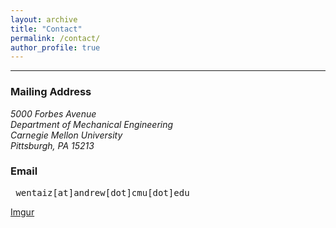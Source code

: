```yaml
---
layout: archive
title: "Contact"
permalink: /contact/
author_profile: true
---
```

<hr/>

### Mailing Address
<address>
  5000 Forbes Avenue<br />Department of Mechanical Engineering<br />Carnegie Mellon University<br />Pittsburgh, PA 15213
</address>

### Email
<pre>
 wentaiz[at]andrew[dot]cmu[dot]edu
</pre>

[Imgur](https://i.imgur.com/yUM99gW.jpg?1)